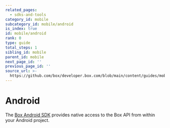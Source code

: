 ```yaml
---
related_pages:
  - sdks-and-tools
category_id: mobile
subcategory_id: mobile/android
is_index: true
id: mobile/android
rank: 0
type: guide
total_steps: 1
sibling_id: mobile
parent_id: mobile
next_page_id: ''
previous_page_id: ''
source_url: >-
  https://github.com/box/developer.box.com/blob/main/content/guides/mobile/android/index.md
---
```

# Android

The [Box Android SDK][android-sdk] provides native access to the Box API from
within your Android project.

[android-sdk]: https://github.com/box/box-android-sdk